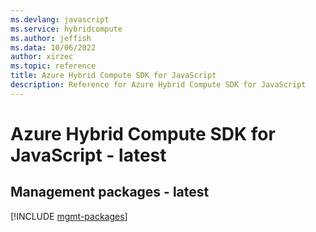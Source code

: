 ```yaml
---
ms.devlang: javascript
ms.service: hybridcompute
ms.author: jeffish
ms.data: 10/06/2022
author: xirzec
ms.topic: reference
title: Azure Hybrid Compute SDK for JavaScript
description: Reference for Azure Hybrid Compute SDK for JavaScript
---
```

# Azure Hybrid Compute SDK for JavaScript - latest

## Management packages - latest
[!INCLUDE [mgmt-packages](hybrid-compute-mgmt-index.md)]
